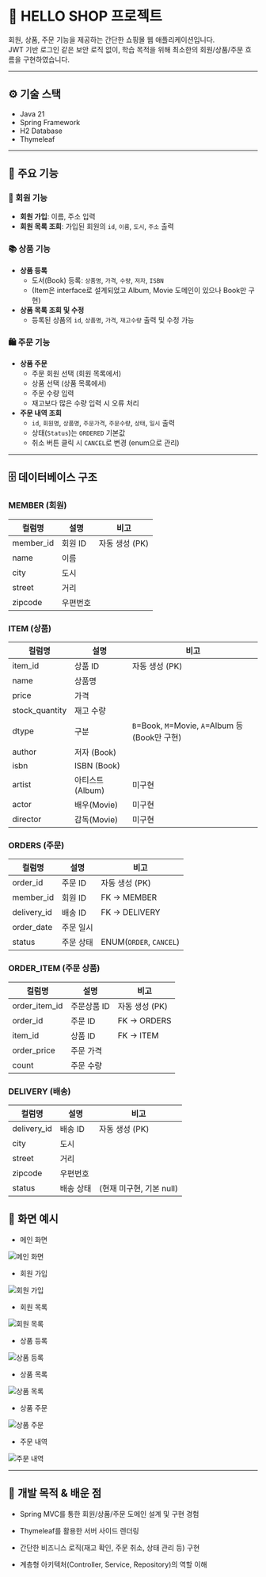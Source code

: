 # 🛒 HELLO SHOP 프로젝트

회원, 상품, 주문 기능을 제공하는 간단한 쇼핑몰 웹 애플리케이션입니다.  
JWT 기반 로그인 같은 보안 로직 없이, 학습 목적을 위해 최소한의 회원/상품/주문 흐름을 구현하였습니다.

---

## ⚙️ 기술 스택
- Java 21
- Spring Framework
- H2 Database
- Thymeleaf

---

## 📌 주요 기능

### 👤 회원 기능
- **회원 가입**: 이름, 주소 입력  
- **회원 목록 조회**: 가입된 회원의 `id`, `이름`, `도시`, `주소` 출력

### 📚 상품 기능
- **상품 등록**  
  - 도서(Book) 등록: `상품명`, `가격`, `수량`, `저자`, `ISBN`  
  - (Item은 interface로 설계되었고 Album, Movie 도메인이 있으나 Book만 구현)
- **상품 목록 조회 및 수정**  
  - 등록된 상품의 `id`, `상품명`, `가격`, `재고수량` 출력 및 수정 가능

### 🛍️ 주문 기능
- **상품 주문**  
  - 주문 회원 선택 (회원 목록에서)  
  - 상품 선택 (상품 목록에서)  
  - 주문 수량 입력  
  - 재고보다 많은 수량 입력 시 오류 처리
- **주문 내역 조회**  
  - `id`, `회원명`, `상품명`, `주문가격`, `주문수량`, `상태`, `일시` 출력  
  - 상태(`Status`)는 `ORDERED` 기본값  
  - 취소 버튼 클릭 시 `CANCEL`로 변경 (enum으로 관리)

---

## 🗄️ 데이터베이스 구조

### MEMBER (회원)
| 컬럼명    | 설명     | 비고           |
|-----------|----------|----------------|
| member_id | 회원 ID  | 자동 생성 (PK) |
| name      | 이름     |                |
| city      | 도시     |                |
| street    | 거리     |                |
| zipcode   | 우편번호 |                |

### ITEM (상품)
| 컬럼명         | 설명         | 비고                         |
|----------------|--------------|------------------------------|
| item_id        | 상품 ID      | 자동 생성 (PK)               |
| name           | 상품명       |                              |
| price          | 가격         |                              |
| stock_quantity | 재고 수량    |                              |
| dtype          | 구분         | `B`=Book, `M`=Movie, `A`=Album 등 (Book만 구현) |
| author         | 저자 (Book)  |                              |
| isbn           | ISBN (Book)  |                              |
| artist         | 아티스트(Album)| 미구현                      |
| actor          | 배우(Movie)  | 미구현                       |
| director       | 감독(Movie)  | 미구현                       |

### ORDERS (주문)
| 컬럼명     | 설명       | 비고                            |
|------------|------------|---------------------------------|
| order_id   | 주문 ID    | 자동 생성 (PK)                  |
| member_id  | 회원 ID    | FK → MEMBER                     |
| delivery_id| 배송 ID    | FK → DELIVERY                   |
| order_date | 주문 일시  |                                 |
| status     | 주문 상태  | ENUM(`ORDER`, `CANCEL`)         |

### ORDER_ITEM (주문 상품)
| 컬럼명       | 설명          | 비고                    |
|--------------|---------------|-------------------------|
| order_item_id| 주문상품 ID   | 자동 생성 (PK)          |
| order_id     | 주문 ID       | FK → ORDERS             |
| item_id      | 상품 ID       | FK → ITEM               |
| order_price  | 주문 가격     |                          |
| count        | 주문 수량     |                          |

### DELIVERY (배송)
| 컬럼명     | 설명       | 비고                            |
|------------|------------|---------------------------------|
| delivery_id| 배송 ID    | 자동 생성 (PK)                  |
| city       | 도시       |                                 |
| street     | 거리       |                                 |
| zipcode    | 우편번호   |                                 |
| status     | 배송 상태  | (현재 미구현, 기본 null)        |

## 📸 화면 예시


- 메인 화면

![메인 화면](https://github.com/user-attachments/assets/6071386a-c072-4776-b649-bcb4cbccec3b)

- 회원 가입

![회원 가입](https://github.com/user-attachments/assets/6176fc30-0485-49d4-aa9e-93b55a783964)

- 회원 목록

![회원 목록](https://github.com/user-attachments/assets/e3a06294-e0a5-450e-8f27-281044b31f1e)

- 상품 등록

![상품 등록](https://github.com/user-attachments/assets/21ef6efd-dd21-4f31-bb9a-ebb14a85242c)

- 상품 목록

![상품 목록](https://github.com/user-attachments/assets/a3c36796-144a-44d3-b466-e6d6c73e676c)

- 상품 주문

![상품 주문](https://github.com/user-attachments/assets/a614fd34-1c58-4ead-9c9d-630a2de43088)

- 주문 내역

![주문 내역](https://github.com/user-attachments/assets/f957195b-9f97-41f3-a8bc-abd006aac471)

---

## 🎯 개발 목적 & 배운 점

- Spring MVC를 통한 회원/상품/주문 도메인 설계 및 구현 경험

- Thymeleaf를 활용한 서버 사이드 렌더링

- 간단한 비즈니스 로직(재고 확인, 주문 취소, 상태 관리 등) 구현

- 계층형 아키텍처(Controller, Service, Repository)의 역할 이해
  

